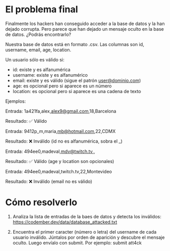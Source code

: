 # El problema final

Finalmente los hackers han conseguido acceder a la base de datos y la han dejado corrupta. Pero parece que han dejado un mensaje oculto en la base de datos. ¿Podrás encontrarlo?

Nuestra base de datos está en formato .csv. Las columnas son id, username, email, age, location.

Un usuario sólo es válido si:

  * id: existe y es alfanumérica
  * username: existe y es alfanumérico
  * email: existe y es válido (sigue el patrón user@dominio.com)
  * age: es opcional pero si aparece es un número
  * location: es opcional pero si aparece es una cadena de texto

Ejemplos:

Entrada: 1a421fa,alex,alex9@gmail.com,18,Barcelona

Resultado: ✅ Válido

Entrada: 9412p_m,maria,mb@hotmail.com,22,CDMX

Resultado: ❌ Inválido (id no es alfanumérica, sobra el _)

Entrada: 494ee0,madeval,mdv@twitch.tv,,

Resultado: ✅ Válido (age y location son opcionales)

Entrada: 494ee0,madeval,twitch.tv,22,Montevideo

Resultado: ❌ Inválido (email no es válido)

# Cómo resolverlo

1. Analiza la lista de entradas de la baes de datos y detecta los inválidos: https://codember.dev/data/database_attacked.txt

2. Encuentra el primer caracter (número o letra) del username de cada usuario inválido. Júntalos por orden de aparición y descubre el mensaje oculto. Luego envíalo con submit. Por ejemplo:
submit att4ck
